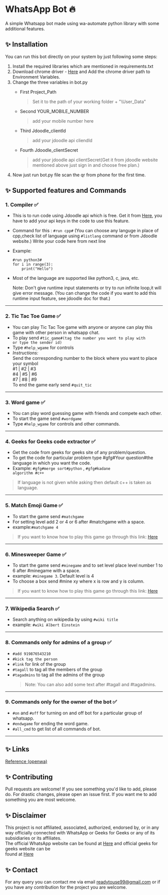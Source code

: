 # WhatsApp Bot :fire: 
A simple Whatsapp bot made using wa-automate python library with some additional features.

## :sparkles: Installation

You can run this bot directly on your system by just following some steps:
1. Install the required libraries which are mentioned in requirements.txt 
2. Download chrome driver - [Here](https://chromedriver.chromium.org/downloads) and Add the chrome driver path to Environment Variables.
3. Change the three variables in bot.py
    - First Project_Path 
        >Set it to the path of your working folder + "\User_Data"
    
    - Second YOUR_MOBILE_NUMBER
        > add your mobile number here
    
    - Third Jdoodle_clientId
        > add your jdoodle api cliendId
    
    - Fourth Jdoodle_clientSecret
         >add your jdoodle api clientSecret(Get it from jdoodle website mentioned above just sign in and choose free plan.)
4. Now just run bot.py file scan the qr from phone for the first time.        


## :sparkles: Supported features and Commands


###  1. Compiler  ✅ 
- This is to run code using Jdoodle api which is free. Get it from [Here](https://www.jdoodle.com/compiler-api), you have to add your api keys in the code to use this feature.

- Command for this :  <code>#run cpp#</code>        (You can choose any languge in place of cpp,check list of language using <code>#listlang</code> command or from Jdoodle website.)
Write your code here from next line

-   Example:
  
        #run python3#
        for i in range(3):
            print("Hello")
- Most of the language are supported like python3, c, java, etc.

  Note: Don't give runtime input statements or try to run infinite loop,it will give error message. (You can change the code if you want to add this runtime input feature, see jdoodle doc for that.)

---

###  2. Tic Tac Toe Game  ✅ 
- You can play Tic Tac Toe game with anyone or anyone can play this game with other person in whatsapp chat.
- To play send <code>#tic_game#(tag the number you want to play with or type the sender id)</code>  
- Type <code>#help_wgame</code> for controls  
- *Instructions:*  
    Send the corresponding number to the block where you want to place your symbol  
    #1 | #2 | #3  
    #4 | #5 | #6  
    #7 | #8 | #9  
    To end the game early send <code>#quit_tic</code> 

---

### 3. Word game  ✅  
- You can play word guessing game with friends and compete each other.
- To start the game send <code>#wordgame</code>   
- Type <code>#help_wgame</code> for controls and other commands.    
  
---

### 4. Geeks for Geeks code extractor  ✅ 
- Get the code from geeks for geeks site of any problem/question.  
- To get the code for particular problem type #gfg#Your question#the language in which you want the code.
-   Example: <code>#gfg#merge sort#python</code> , <code>#gfg#kadane algorithm #c++</code> 
     
> If language is not given while asking then default c++ is taken as language.

---

### 5. Match Emoji Game  ✅ 
- To start the game send <code>#matchgame</code>
- For setting level add 2 or 4 or 6 after #matchgame with a space.
- example:<code>#matchgame 4</code>
> If you want to know how to play this game go through this link: [Here](https://en.wikipedia.org/wiki/Concentration_(card_game))

---

### 6. Minesweeper Game  ✅ 
- To start the game send <code>#minegame</code> and to set level place level number 1 to 6 after #minegame with a space.
- example: <code>#minegame 3</code>. Default level is 4
- To choose a box send #mine xy where x is row and y is column.
> If you want to know how to play this game go through this link: [Here](https://www.wikihow.com/Play-Minesweeper)

---

### 7. Wikipedia Search  ✅ 
- Search anything on wikipedia by using <code>#wiki title</code>
- example: <code>#wiki Albert Einstein</code>

---

### 8. Commands only for admins of a group  ✅ 
-  <code>#add 919876543210</code>
-  <code>#kick tag the person</code>
-  <code>#link</code> for link of the group
-  <code>#tagall</code> to tag all the members of the group
-  <code>#tagadmins</code> to tag all the admins of the group
    > Note: You can also add some text after #tagall and #tagadmins.
 
---
 
### 9. Commands only for the owner of the bot  ✅ 
- <code>#on</code> and <code>#off</code> for turning on and off bot for a particular group of whatsapp.  
- <code>#endwgame</code> for ending the word game.  
- <code>#all_cmd</code> to get list of all commands of bot.

---

## :sparkles: Links

[Reference (openwa)](https://github.com/open-wa/wa-automate-python)  


## :sparkles: Contributing

Pull requests are welcome! If you see something you'd like to add, please do. For drastic changes, please open an issue first.
If you want me to add something you are most welcome.


## :sparkles: Disclaimer

This project is not affiliated, associated, authorized, endorsed by, or in any way officially connected with WhatsApp or Geeks for Geeks or any of its subsidiaries or its affiliates.  
The official WhatsApp website can be found at [Here](https://whatsapp.com) and official geeks for geeks website can be  
found at [Here](https://www.geeksforgeeks.org/)

## :sparkles: Contact  
For any query you can contact me via email <a href="">readytouse99@gmail.com</a> or if you have any contribution for the project you are welcome.
